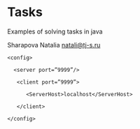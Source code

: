# Tasks
Examples of solving tasks in java

Sharapova Natalia
natali@tj-s.ru

```
<config>

  <server port=”9999”/>

   <client port=”9999”>

      <ServerHost>localhost</ServerHost>

   </client>

</config>
```
